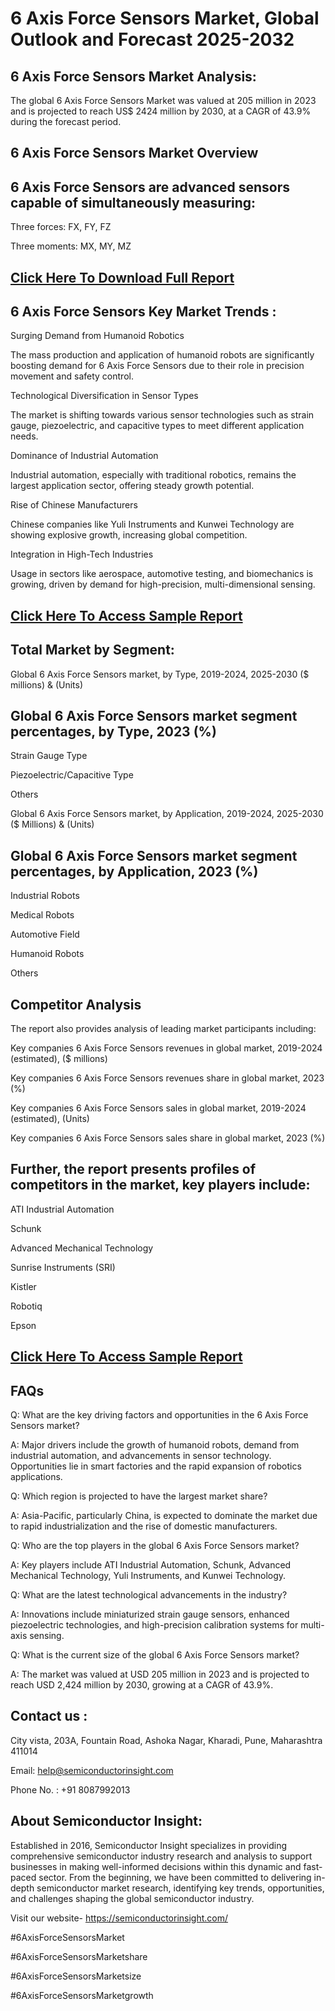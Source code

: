6 Axis Force Sensors Market, Global Outlook and Forecast 2025-2032
=
6 Axis Force Sensors Market Analysis:
-
The global 6 Axis Force Sensors Market was valued at 205 million in 2023 and is projected to reach US$ 2424 million by 2030, at a CAGR of 43.9% during the forecast period.

6 Axis Force Sensors Market Overview
-
6 Axis Force Sensors are advanced sensors capable of simultaneously measuring:
-
Three forces: FX, FY, FZ

Three moments: MX, MY, MZ


[Click Here To Download Full Report](https://semiconductorinsight.com/report/6-axis-force-sensors-market/)
-

6 Axis Force Sensors Key Market Trends  :
-
Surging Demand from Humanoid Robotics

The mass production and application of humanoid robots are significantly boosting demand for 6 Axis Force Sensors due to their role in precision movement and safety control.

Technological Diversification in Sensor Types

The market is shifting towards various sensor technologies such as strain gauge, piezoelectric, and capacitive types to meet different application needs.

Dominance of Industrial Automation

Industrial automation, especially with traditional robotics, remains the largest application sector, offering steady growth potential.

Rise of Chinese Manufacturers

Chinese companies like Yuli Instruments and Kunwei Technology are showing explosive growth, increasing global competition.

Integration in High-Tech Industries

Usage in sectors like aerospace, automotive testing, and biomechanics is growing, driven by demand for high-precision, multi-dimensional sensing.


[Click Here To Access Sample Report](https://semiconductorinsight.com/download-sample-report/?product_id=92911)
-

Total Market by Segment:
-
Global 6 Axis Force Sensors market, by Type, 2019-2024, 2025-2030 ($ millions) & (Units)

Global 6 Axis Force Sensors market segment percentages, by Type, 2023 (%)
-
Strain Gauge Type

Piezoelectric/Capacitive Type

Others

Global 6 Axis Force Sensors market, by Application, 2019-2024, 2025-2030 ($ Millions) & (Units)

Global 6 Axis Force Sensors market segment percentages, by Application, 2023 (%)
-
Industrial Robots

Medical Robots

Automotive Field

Humanoid Robots

Others

Competitor Analysis
-
The report also provides analysis of leading market participants including:

Key companies 6 Axis Force Sensors revenues in global market, 2019-2024 (estimated), ($ millions)

Key companies 6 Axis Force Sensors revenues share in global market, 2023 (%)

Key companies 6 Axis Force Sensors sales in global market, 2019-2024 (estimated), (Units)

Key companies 6 Axis Force Sensors sales share in global market, 2023 (%)

Further, the report presents profiles of competitors in the market, key players include:
-
ATI Industrial Automation

Schunk

Advanced Mechanical Technology

Sunrise Instruments (SRI)

Kistler

Robotiq

Epson


[Click Here To Access Sample Report](https://semiconductorinsight.com/download-sample-report/?product_id=92911)
-

FAQs
-
Q: What are the key driving factors and opportunities in the 6 Axis Force Sensors market?

A: Major drivers include the growth of humanoid robots, demand from industrial automation, and advancements in sensor technology. Opportunities lie in smart factories and the rapid expansion of robotics applications.


Q: Which region is projected to have the largest market share?

A: Asia-Pacific, particularly China, is expected to dominate the market due to rapid industrialization and the rise of domestic manufacturers.


Q: Who are the top players in the global 6 Axis Force Sensors market?

A: Key players include ATI Industrial Automation, Schunk, Advanced Mechanical Technology, Yuli Instruments, and Kunwei Technology.


Q: What are the latest technological advancements in the industry?

A: Innovations include miniaturized strain gauge sensors, enhanced piezoelectric technologies, and high-precision calibration systems for multi-axis sensing.


Q: What is the current size of the global 6 Axis Force Sensors market?

A: The market was valued at USD 205 million in 2023 and is projected to reach USD 2,424 million by 2030, growing at a CAGR of 43.9%.


Contact us :
-
City vista, 203A, Fountain Road, Ashoka Nagar, Kharadi, Pune, Maharashtra 411014

Email: help@semiconductorinsight.com

Phone No. : +91 8087992013

 
About Semiconductor Insight:
-
Established in 2016, Semiconductor Insight specializes in providing comprehensive semiconductor industry research and analysis to support businesses in making well-informed decisions within this dynamic and fast-paced sector. From the beginning, we have been committed to delivering in-depth semiconductor market research, identifying key trends, opportunities, and challenges shaping the global semiconductor industry.

 Visit our website- https://semiconductorinsight.com/

#6AxisForceSensorsMarket 

#6AxisForceSensorsMarketshare

#6AxisForceSensorsMarketsize

#6AxisForceSensorsMarketgrowth 
